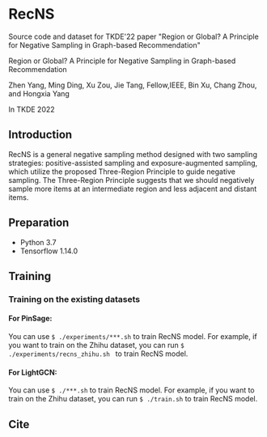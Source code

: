 # RecNS
Source code and dataset for TKDE'22 paper "Region or Global? A Principle for Negative Sampling in Graph-based Recommendation"


Region or Global? A Principle for Negative Sampling in Graph-based Recommendation

Zhen Yang, Ming Ding, Xu Zou, Jie Tang, Fellow,IEEE, Bin Xu, Chang Zhou, and Hongxia Yang

In TKDE 2022 


## Introduction
RecNS is a general negative sampling method designed with two sampling strategies: positive-assisted sampling and exposure-augmented sampling, which utilize the proposed Three-Region Principle to guide negative sampling. The Three-Region Principle suggests that we should negatively sample more items at an intermediate region and less adjacent and distant items. 

## Preparation
* Python 3.7
* Tensorflow 1.14.0


## Training
### Training on the existing datasets
#### For PinSage:
You can use ```$ ./experiments/***.sh``` to train RecNS model. For example, if you want to train on the Zhihu dataset, you can run ```$ ./experiments/recns_zhihu.sh ``` to train RecNS model.

#### For LightGCN:
You can use ```$ ./***.sh``` to train RecNS model. For example, if you want to train on the Zhihu dataset, you can run ```$ ./train.sh``` to train RecNS model.


## Cite
